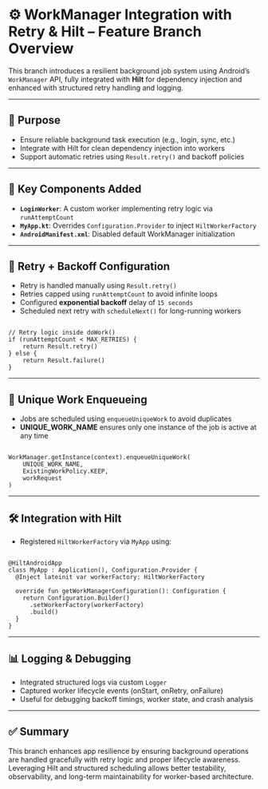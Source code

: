 <h1>⚙️ WorkManager Integration with Retry & Hilt – Feature Branch Overview</h1>

<p>This branch introduces a resilient background job system using Android’s <code>WorkManager</code> API, fully integrated with <strong>Hilt</strong> for dependency injection and enhanced with structured retry handling and logging.</p>

<hr />

<h2>🎯 Purpose</h2>
<ul>
  <li>Ensure reliable background task execution (e.g., login, sync, etc.)</li>
  <li>Integrate with Hilt for clean dependency injection into workers</li>
  <li>Support automatic retries using <code>Result.retry()</code> and backoff policies</li>
</ul>

<hr />

<h2>🧱 Key Components Added</h2>
<ul>
  <li><strong><code>LoginWorker</code></strong>: A custom worker implementing retry logic via <code>runAttemptCount</code></li>
  <li><strong><code>MyApp.kt</code></strong>: Overrides <code>Configuration.Provider</code> to inject <code>HiltWorkerFactory</code></li>
  <li><strong><code>AndroidManifest.xml</code></strong>: Disabled default WorkManager initialization</li>
</ul>

<hr />

<h2>🔁 Retry + Backoff Configuration</h2>
<ul>
  <li>Retry is handled manually using <code>Result.retry()</code></li>
  <li>Retries capped using <code>runAttemptCount</code> to avoid infinite loops</li>
  <li>Configured <strong>exponential backoff</strong> delay of <code>15 seconds</code></li>
  <li>Scheduled next retry with <code>scheduleNext()</code> for long-running workers</li>
</ul>

<pre><code>
// Retry logic inside doWork()
if (runAttemptCount < MAX_RETRIES) {
    return Result.retry()
} else {
    return Result.failure()
}
</code></pre>

<hr />

<h2>🧩 Unique Work Enqueueing</h2>
<ul>
  <li>Jobs are scheduled using <code>enqueueUniqueWork</code> to avoid duplicates</li>
  <li><strong>UNIQUE_WORK_NAME</strong> ensures only one instance of the job is active at any time</li>
</ul>

<pre><code>
WorkManager.getInstance(context).enqueueUniqueWork(
    UNIQUE_WORK_NAME,
    ExistingWorkPolicy.KEEP,
    workRequest
)
</code></pre>

<hr />

<h2>🛠 Integration with Hilt</h2>
<ul>
  <li>Registered <code>HiltWorkerFactory</code> via <code>MyApp</code> using:</li>
</ul>

<pre><code>
@HiltAndroidApp
class MyApp : Application(), Configuration.Provider {
  @Inject lateinit var workerFactory: HiltWorkerFactory

  override fun getWorkManagerConfiguration(): Configuration {
    return Configuration.Builder()
      .setWorkerFactory(workerFactory)
      .build()
  }
}
</code></pre>

<hr />

<h2>📊 Logging & Debugging</h2>
<ul>
  <li>Integrated structured logs via custom <code>Logger</code></li>
  <li>Captured worker lifecycle events (onStart, onRetry, onFailure)</li>
  <li>Useful for debugging backoff timings, worker state, and crash analysis</li>
</ul>

<hr />

<h2>✅ Summary</h2>
<p>
  This branch enhances app resilience by ensuring background operations are handled gracefully with retry logic and proper lifecycle awareness. Leveraging Hilt and structured scheduling allows better testability, observability, and long-term maintainability for worker-based architecture.
</p>
